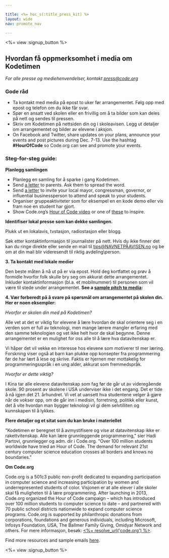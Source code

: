 ```yaml
---

title: <%= hoc_s(:title_press_kit) %>
layout: wide
nav: promote_nav

---
```


<%= view :signup_button %>

## Hvordan få oppmerksomhet i media om Kodetimen

*For alle presse og mediehenvendelser, kontakt <press@code.org>*

### Gode råd

  * Ta kontakt med media på epost to uker før arrangementet. Følg opp med epost og telefon om du ikke får svar.
  * Spør en ansatt ved skolen eller en frivillig om å ta bilder som kan deles på nett og sendes til pressen.
  * Skriv om Kodetimen på nettsiden din og i skoleavisen. Legg ut detaljer om arrangementet og bilder av elevene i aksjon.
  * On Facebook and Twitter, share updates on your plans, announce your events and post pictures during Dec. 7-13. Use the hashtag **#HourOfCode** so Code.org can see and promote your events.

### Steg-for-steg guide:

**Planlegg samlingen**

  * Planlegg en samling for å sparke i gang Kodetimen.
  * Send [a letter](<%= resolve_url('/promote#sample-emails') %>) to parents. Ask them to spread the word.
  * Send [a letter](<%= resolve_url('/promote#sample-emails') %>) to invite your local mayor, congressman, governor, or influential businessperson to attend and speak to your students.
  * Organiser gruppeaktiviteter som for eksempel en en kode demo eller vis fram noe en student har gjort. 
  * Show Code.org’s [Hour of Code video](<%= resolve_url('/') %>) or one of [these](<%= resolve_url('/promote#videos') %>) to inspire.

**Identifiser lokal presse som kan dekke samlingen.**

Plukk ut en lokalavis, tvstasjon, radiostasjon eller blogg.

Søk etter kontaktinformasjon til journalister på nett. Hvis du ikke finner det kan du ringe direkte eller sende en mail til tips@NAVNETPÅAVISEN.no og be om at din mail blir videresendt til riktig avdeling\person.

**3. Ta kontakt med lokale medier**

Den beste måten å nå ut på er via epost. Hold deg kortfattet og prøv å formidle hvorfor folk skulle bry seg om akkurat dette arrangementet. Inkluder kontaktinformasjon (bl.a. et mobilnummer) til personen som vil være til stede under arrangementet. **See a [sample pitch to media](<%= resolve_url('/promote#sample-emails') %>):**

**4. Vær forberedt på å svare på spørsmål om arrangementet på skolen din. Her er noen eksempler:**

*Hvorfor er skolen din med på Kodetimen?*

Alle vet at det er viktig for elevene å lære hvordan de skal orientere seg i en verden som er full av teknologi, men mange lærere mangler erfaring med den samme teknologien og vet ikke helt hvor de skal begynne. Denne arrangementet er en mulighet for oss alle til å lære hva datavitenskap er.

Vi håper det vil vekke en interesse hos elevene som motiverer til mer læring. Forskning viser også at barn kan plukke opp konsepter fra programmering før de har lært å lese og skrive. Faktis er hjernen mer mottakelig for programmeringsspråk i en ung alder, akkurat som fremmedspråk.

*Hvorfor er dette viktig?*

I Kina tar alle elevene datavitenskap som fag før de går ut av videregående skole. 90 prosent av skolene i USA underviser ikke i det engang. Det er tide å nå igjen det 21. århundret. Vi vet at uansett hva studentene velger å gjøre når de vokser opp, om de går inn i medisin, forretning, politikk eller kunst, det å vite hvordan man bygger teknologi vil gi dem selvtilliten og kunnskapen til å lykkes.

**Flere detaljer og et sitat som du kan bruke i materiellet**

"Kodetimen er beregnet til å avmystifisere og vise at datavitenskap ikke er rakettvitenskap. Alle kan lære grunnleggende programmering," sier Hadi Partovi, grunnlegger og adm. dir i Code.org. "Over 100 million students worldwide have tried an Hour of Code. The demand for relevant 21st century computer science education crosses all borders and knows no boundaries."

**Om Code.org**

Code.org is a 501c3 public non-profit dedicated to expanding participation in computer science and increasing participation by women and underrepresented students of color. Visjonen er at alle elever i alle skoler skal få muligheten til å lære programmering. After launching in 2013, Code.org organized the Hour of Code campaign – which has introduced over 100 million students to computer science to date – and partnered with 70 public school districts nationwide to expand computer science programs. Code.org is supported by philanthropic donations from corporations, foundations and generous individuals, including Microsoft, Infosys Foundation, USA, The Ballmer Family Giving, Omidyar Network and others. For mere informasjon, besøk: [<%= resolve_url('code.org') %>](<%= resolve_url('https://code.org') %>).

  
Find more resources and sample emails [here](<%= resolve_url('/promote') %>).

<%= view :signup_button %>